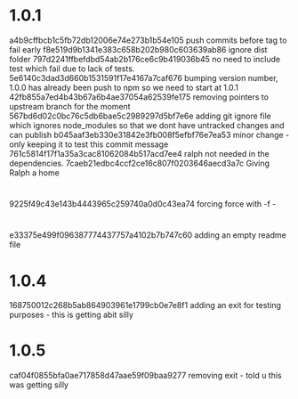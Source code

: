 
#  1.0.1

a4b9cffbcb1c5fb72db12006e74e273b1b54e105 push commits before tag to fail early
f8e519d9b1341e383c658b202b980c603639ab86 ignore dist folder
797d2241ffbefdbd54ab2b176ce6c9b419036b45 no need to include test which fail due to lack of tests.
5e6140c3dad3d660b1531591f17e4167a7caf676 bumping version number, 1.0.0 has already been push to npm so we need to start at 1.0.1
42fb855a7ed4b43b67a6b4ae37054a62539fe175 removing pointers to upstream branch for the moment
567bd6d02c0bc76c5db6bae5c2989297d5bf7e6e adding git ignore file which ignores node_modules so that we dont have untracked changes and can publish
b045aaf3eb330e31842e3fb008f5efbf76e7ea53 minor change - only keeping it to test this commit message
761c5814f17f1a35a3cac81062084b517acd7ee4 ralph not needed in the dependencies.
7caeb21edbc4ccf2ce16c807f0203646aecd3a7c Giving Ralph a home

# 

9225f49c43e143b4443965c259740a0d0c43ea74 forcing force with -f -

# 

e33375e499f096387774437757a4102b7b747c60 adding an empty readme file

#  1.0.4

168750012c268b5ab864903961e1799cb0e7e8f1 adding an exit for testing purposes - this is getting abit silly

#  1.0.5

caf04f0855bfa0ae717858d47aae59f09baa9277 removing exit - told u this was getting silly

